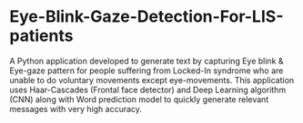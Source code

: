 # Eye-Blink-Gaze-Detection-For-LIS-patients
A Python application developed to generate text by capturing Eye blink &amp; Eye-gaze pattern for people suffering from Locked-In syndrome who are unable to do voluntary movements except eye-movements. This application uses Haar-Cascades (Frontal face detector) and Deep Learning algorithm (CNN) along with Word prediction model to quickly generate relevant messages with very high accuracy.
